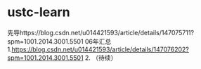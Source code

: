 # ustc-learn
先导https://blog.csdn.net/u014421593/article/details/147075711?spm=1001.2014.3001.5501
06年汇总
1.https://blog.csdn.net/u014421593/article/details/147076202?spm=1001.2014.3001.5501
2.
（待续）
